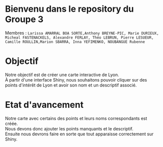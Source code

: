 # Bienvenu dans le repository du Groupe 3

Membres : `Larissa AMARRAL BOA SORTE,Anthony BREYNE-PIC, Marie DURIEUX, Micheal FASTENACKELS, Alexandre FERLAY, Théo LEBRUN, Pierre LESUEUR, Camille ROULLIN,Marion SBARRA, Inna YEFIMENKO, NOUBANGUE Rubenne`

# Objectif
Notre objectif est de créer une carte interactive de Lyon.\
À partir d'une interface Shiny, nous souhaitons pouvoir cliquer sur des points d'intérêt de Lyon et avoir son nom et un descriptif associé.

# Etat d'avancement 
Notre carte avec certains des points et leurs noms correspondants est créée.\
Nous devons donc ajouter les points manquants et le descriptif.\
Ensuite nous devrons faire en sorte que tout apparaisse correctement sur Shiny.

